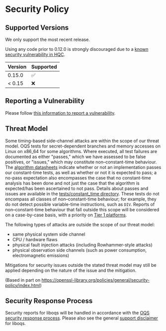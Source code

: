 # Security Policy

## Supported Versions

We only support the most recent release.

Using any code prior to 0.12.0 is strongly discouraged due to a [known security vulnerability in HQC](https://github.com/open-quantum-safe/liboqs/security/advisories/GHSA-gpf4-vrrw-r8v7).

| Version | Supported          |
| ------- | ------------------ |
| 0.15.0  | :white_check_mark: |
| < 0.15  | :x:                |

## Reporting a Vulnerability

Please follow [this information to report a vulnerability](https://openquantumsafe.org/liboqs/security.html#reporting-security-bugs).

## Threat Model

Some timing-based side-channel attacks are within the scope of our threat model. OQS tests for secret-dependent branches and memory accesses on Linux on x86\_64 for some algorithms. Where executed, all test failures are documented as either "passes," which we have assessed to be false positives, or "issues," which may constitute non–constant-time behaviour. The [algorithm datasheets](https://github.com/open-quantum-safe/liboqs/tree/main/docs/algorithms) indicate whether or not an implementation passes our constant-time tests, as well as whether or not it is expected to pass; a no-pass expectation also encompasses the case that no constant-time analysis has been done and not just the case that the algorithm is expected/has been ascertained to not pass. Details about passes and issues are available in the [tests/constant_time directory](https://github.com/open-quantum-safe/liboqs/tree/main/tests/constant_time). These tests do not encompass all classes of non–constant-time behaviour; for example, they do not detect possible variable-time instructions, such as `DIV`. Reports of non–constant-time behaviour that fall outside this scope will be considered on a case-by-case basis, with a priority on [Tier 1 platforms](https://github.com/open-quantum-safe/liboqs/blob/main/PLATFORMS.md#tier-1).


The following types of attacks are outside the scope of our threat model:

- same physical system side channel
- CPU / hardware flaws
- physical fault injection attacks (including Rowhammer-style attacks)
- physical observation side channels (such as power consumption, electromagnetic emissions)

Mitigations for security issues outside the stated threat model may still be applied depending on the nature of the issue and the mitigation.

(Based in part on https://openssl-library.org/policies/general/security-policy/index.html)

## Security Response Process

Security reports for liboqs will be handled in accordance with the [OQS security response process](https://github.com/open-quantum-safe/tsc/blob/main/security/response-process.md). Please also see the general [support disclaimer](README.md#support-limitations) for liboqs.
